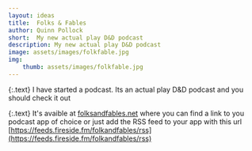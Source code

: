 ```yaml
---
layout: ideas
title:  Folks & Fables
author: Quinn Pollock
short:  My new actual play D&D podcast
description: My new actual play D&D podcast
image: assets/images/folkfable.jpg 
img:
    thumb: assets/images/folkfable.jpg
---
```


{:.text}
I have started a podcast. Its an actual play D&D podcast and you should check it out 

{:.text}
It's avaible at [folksandfables.net](https://folksandfables.net) where you can find a link to you podcast app of choice or just add the RSS feed to your app with this url [https://feeds.fireside.fm/folkandfables/rss](https://feeds.fireside.fm/folkandfables/rss)

